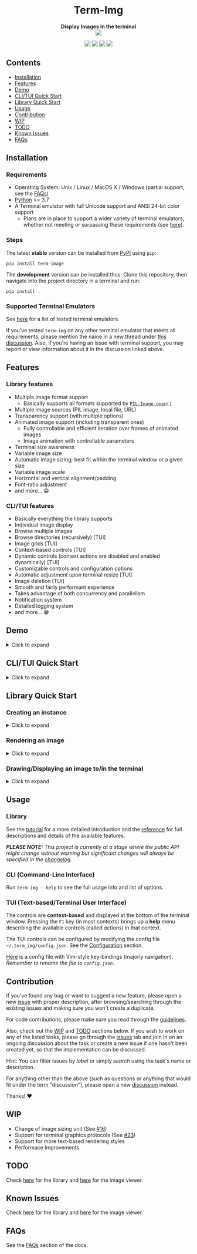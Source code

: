 <div align="center">
<h1><b>Term-Img</b></h1>
<b>Display Images in the terminal</b>
<br>
<img src="https://raw.githubusercontent.com/AnonymouX47/term-img/main/docs/source/resources/tui.png">

<p align="center">
    <img src="https://static.pepy.tech/badge/term-image">
    <img src="https://badges.frapsoft.com/os/v1/open-source.svg?v=103">
    <img src="https://img.shields.io/github/last-commit/AnonymouX47/term-img">
    <a href="https://twitter.com/intent/tweet?text=Display%20images%20in%20the%20the%20terminal%20using%20python&url=https://github.com/AnonymouX47/term-img&hashtags=developers,images,terminal">
        <img src="https://img.shields.io/twitter/url/http/shields.io.svg?style=social">
    </a>
</p>

</div>


## Contents
- [Installation](#installation)
- [Features](#features)
- [Demo](#demo)
- [CLI/TUI Quick Start](#clitui-quick-start)
- [Library Quick Start](#library-quick-start)
- [Usage](#usage)
- [Contribution](#contribution)
- [WIP](#wip)
- [TODO](#todo)
- [Known Issues](#known-issues)
- [FAQs](#faqs)


## Installation

### Requirements
- Operating System: Unix / Linux / MacOS X / Windows (partial support, see the [FAQs](https://term-img.readthedocs.io/en/latest/faqs.html))
- [Python](https://www.python.org/) >= 3.7
- A Terminal emulator with full Unicode support and ANSI 24-bit color support
  - Plans are in place to support a wider variety of terminal emulators, whether not meeting or surpassing these requirements (see [here](https://term-img.readthedocs.io/en/latest/library/index.html#planned-features)).

### Steps
The latest **stable** version can be installed from [PyPI](https://pypi.python.org/pypi/term-img) using `pip`:

```shell
pip install term-image
```

The **development** version can be installed thus:
Clone this repository, then navigate into the project directory in a terminal and run:

```shell
pip install .
```

### Supported Terminal Emulators
See [here](https://term-img.readthedocs.io/en/latest/installation.html#supported-terminal-emulators) for a list of tested terminal emulators.

If you've tested `term-img` on any other terminal emulator that meets all requirements, please mention the name in a new thread under [this discussion](https://github.com/AnonymouX47/term-img/discussions/4).
Also, if you're having an issue with terminal support, you may report or view information about it in the discussion linked above.


## Features

### Library features
- Multiple image format support
  - Basically supports all formats supported by [`PIL.Image.open()`](https://pillow.readthedocs.io/en/stable/handbook/image-file-formats.html)
- Multiple image sources (PIL image, local file, URL)
- Transparency support (with multiple options)
- Animated image support (including transparent ones)
  - Fully controllable and efficient iteration over frames of animated images
  - Image animation with controllable parameters
- Terminal size awareness
- Variable image size
- Automatic image sizing; best fit within the terminal window or a given size
- Variable image scale
- Horizontal and vertical alignment/padding
- Font-ratio adjustment
- and more... :grin:

### CLI/TUI features
- Basically everything the library supports
- Individual image display
- Browse multiple images
- Browse directories (recursively) [TUI]
- Image grids [TUI]
- Context-based controls [TUI]
- Dynamic controls (context actions are disabled and enabled dynamically) [TUI]
- Customizable controls and configuration options
- Automatic adjustment upon terminal resize [TUI]
- Image deletion [TUI]
- Smooth and fairly performant experience
- Takes advantage of both concurrency and parallelism
- Notification system
- Detailed logging system
- and more... :grin:


## Demo

<details>
<summary>Click to expand</summary>

[TUI Demo Video](https://user-images.githubusercontent.com/61663146/163809903-e8fb254b-a0aa-4d0d-9fc9-dd676c10b735.mp4)

_\*The video was recorded at normal speed and not sped up._

</details>


## CLI/TUI Quick Start

<details>
<summary>Click to expand</summary>

From a local image file
```shell
term-img path/to/image.png
```

From a URL
```shell
term-img https://www.example.com/image.png
```

If the image is animated (GIF, WEBP), the animation is infinitely looped **by default** but can be stopped with `Ctrl-C`.

**By default, if multiple sources or at least one directory is given, the TUI (Text-based/Terminal User Interface) is launched to navigate through the images (and/or directories).**

**NOTE:** `python -m term_img` can be used as an alternative to the `term-img` command **(take note of the _underscore_ VS _hyphen_)**.

</details>


## Library Quick Start

### Creating an instance

<details>
<summary>Click to expand</summary>

```python
from term_img.image import TermImage

image = TermImage.from_file("path/to/image.png")
```

You can also use a URL if you don't have the file stored locally
```python
from term_img.image import TermImage

image = TermImage.from_url("https://www.example.com/image.png")
```

The library can also be used with PIL images
```python
from PIL import Image
from term_img.image import TermImage

img = Image.open("path/to/image.png")
image = TermImage(img)
```

</details>

### Rendering an image

<details>
<summary>Click to expand</summary>

Rendering an image, in this context, is simply the process of converting it into text (a string).
There are two ways to render an image:

#### 1. Unformatted
```python
str(image)
```
Renders the image without padding/alignment and with transparency enabled.

#### 2. Formatted
```python
format(image, "|200.^100#ffffff")
```
Renders the image with:

* **center** horizontal alignment
* a **padding width** of **200** columns
* **top** vertical alignment
* a **padding height** of **70** lines
* transparent background replaced with a **white** (``#ffffff``) background

```python
f"{image:>._#.5}"
````
Renders the image with:

* **right** horizontal alignment
* **automatic** padding width (the current terminal width minus horizontal allowance)
* **bottom** vertical alignment
* **automatic** padding height (the current terminal height minus vertical allowance)
* transparent background with **0.5** alpha threshold

```python
"{:1.1#}".format(image)
```
Renders the image with:

* **center** horizontal alignment (default)
* **no** horizontal padding, since ``1`` must be less than or equal to the image width
* **middle** vertical alignment (default)
* **no** vertical padding, since ``1`` is less than or equal to the image height
* transparency **disabled** (black background)

</details>

### Drawing/Displaying an image to/in the terminal

<details>
<summary>Click to expand</summary>

There are two ways to draw an image to the terminal screen.

#### 1. The `draw()` method
```python
image.draw()
```
**NOTE:** `TermImage.draw()` method has various parameters for **alignment/padding**, **transparency** and **animation** control.

#### 2. Using `print()` with an image render output (i.e printing the rendered string)
```python
print(image)  # Uses str()
```
OR
```python
print(f"{image:>200.^100#ffffff}")  # Uses format()
```

For animated images, only the first method can animate the output, the second only outputs the current frame.

**NOTE:** All the above examples use **automatic sizing** and default scale.

</details>


## Usage

### Library
See the [tutorial](https://term-img.readthedocs.io/en/latest/library/tutorial.html) for a more detailed introduction and the [reference](https://term-img.readthedocs.io/en/latest/library/reference/index.html) for full descriptions and details of the available features.

_**PLEASE NOTE:** This project is currently at a stage where the public API might change without warning but significant changes will always be specified in the [changelog](https://github.com/AnonymouX47/term-img/blob/main/CHANGELOG.md)._

### CLI (Command-Line Interface)
Run `term-img --help` to see the full usage info and list of options.

### TUI (Text-based/Terminal User Interface)
The controls are **context-based** and displayed at the bottom of the terminal window.
Pressing the `F1` key (in most contexts) brings up a **help** menu describing the available controls (called *actions*) in that context.

The TUI controls can be configured by modifying the config file `~/.term_img/config.json`. See the [Configuration](https://term-img.readthedocs.io/en/latest/viewer/config.html) section.

[Here](https://github.com/AnonymouX47/term-img/blob/main/vim-style_config.json) is a config file with Vim-style key-bindings (majorly navigation). *Remember to rename the file to `config.json`.*

## Contribution

If you've found any bug or want to suggest a new feature, please open a new [issue](https://github.com/AnonymouX47/term-img/issues) with proper description, after browsing/searching through the existing issues and making sure you won't create a duplicate.

For code contributions, please make sure you read through the [guidelines](https://github.com/AnonymouX47/term-img/blob/main/CONTRIBUTING.md).

Also, check out the [WIP](#wip) and [TODO](#todo) sections below.
If you wish to work on any of the listed tasks, please go through the [issues](https://github.com/AnonymouX47/term-img/issues) tab and join in on an ongoing discussion about the task or create a new issue if one hasn't been created yet, so that the implementation can be discussed.

Hint: You can filter issues by *label* or simply *search* using the task's name or description.

For anything other than the above (such as questions or anything that would fit under the term "discussion"), please open a new [discussion](https://github.com/AnonymouX47/term-img/discussions) instead.

Thanks! :heart:


## WIP
- Change of image sizing unit (See [#16](https://github.com/AnonymouX47/term-img/issues/16))
- Support for terminal graphics protocols (See [#23](https://github.com/AnonymouX47/term-img/issues/23))
- Support for more text-based rendering styles
- Performace Improvements

## TODO

Check [here](https://term-img.readthedocs.io/en/latest/library/index.html#planned-features) for the library and [here](https://term-img.readthedocs.io/en/latest/viewer/index.html#planned-features) for the image viewer.

## Known Issues

Check [here](https://term-img.readthedocs.io/en/latest/library/index.html#known-issues) for the library and [here](https://term-img.readthedocs.io/en/latest/viewer/index.html#known-issues) for the image viewer.

## FAQs
See the [FAQs](https://term-img.readthedocs.io/en/latest/faqs.html) section of the docs.
